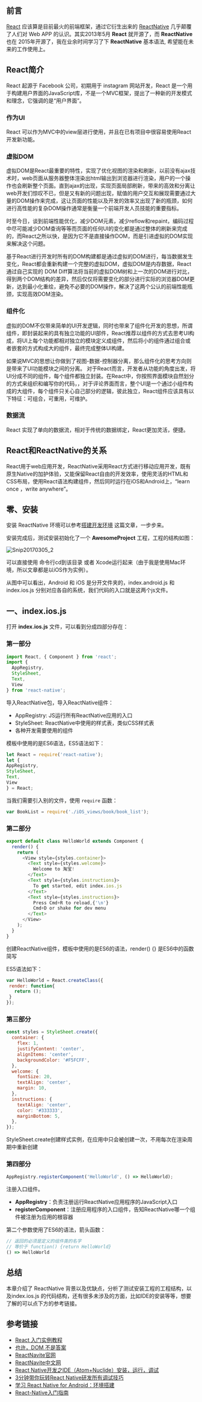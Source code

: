 
## 前言

[React](https://github.com/facebook/react) 应该算是目前最火的前端框架，通过它衍生出来的 [ReactNative](https://github.com/facebook/react-native) 几乎颠覆了人们对 Web APP 的认识。其实2013年5月 **React** 就开源了，而 **ReactNative** 也在 2015年开源了，我在业余时间学习了下 **ReactNative** 基本语法, 希望能在未来的工作使用上。

## React简介
React 起源于 Facebook 公司，初期用于 instagram 网站开发，React 是一个用于构建用户界面的JavaScript库，不是一个MVC框架，提出了一种新的开发模式和理念，它强调的是“用户界面”。

### 作为UI
React 可以作为MVC中的view层进行使用，并且在已有项目中很容易使用React开发新功能。

### 虚拟DOM
虚拟DOM是React最重要的特性，实现了优化视图的渲染和刷新，以前没有ajax技术时，web页面从服务器整体渲染出html输出到浏览器进行渲染，用户的一个操作也会刷新整个页面。直到ajax的出现，实现页面局部刷新，带来的高效和分离让web开发们惊叹不已，但是又有新的问题出现，赋值的用户交互和展现需要通过大量的DOM操作来完成，这让页面的性能以及开发的效率又出现了新的瓶颈，如何进行高性能的复杂DOM操作通常是衡量一个前端开发人员技能的重要指标。

时至今日，谈到前端性能优化，减少DOM元素，减少reflow和repaint，编码过程中尽可能减少DOM查询等等而页面的任何UI的变化都是通过整体的刷新来完成的，而React之所以快，是因为它不是直接操作DOM，而是引进虚拟的DOM实现来解决这个问题。

基于React进行开发时所有的DOM构建都是通过虚拟的DOM进行，每当数据发生变化，React都会重新构建一个完整的虚拟DOM，虚拟DOM是内存数据，React通过自己实现的 DOM Diff算法将当前的虚拟DOM树和上一次的DOM进行对比，得到两个DOM结构的差异，然后仅仅将需要变化的部分进行实际的浏览器DOM更新，达到最小化重绘，避免不必要的DOM操作，解决了这两个公认的前端性能瓶颈，实现高效DOM渲染。

### 组件化
虚拟的DOM不仅带来简单的UI开发逻辑，同时也带来了组件化开发的思想，所谓组件，即封装起来的具有独立功能的UI部件，React推荐以组件的方式去思考UI构成，将UI上每个功能都相对独立的模块定义成组件，然后将小的组件通过组合或者嵌套的方式构成大的组件，最终完成整体UI构建。

如果说MVC的思想让你做到了视图-数据-控制器分离，那么组件化的思考方向则是带来了UI功能模块之间的分离。
对于React而言，开发者从功能的角度出发，将UI分成不同的组件，每个组件都独立封装。在React中，你按照界面模块自然划分的方式来组织和编写你的代码，，对于评论界面而言，整个UI是一个通过小组件构成的大组件，每个组件只关心自己部分的逻辑，彼此独立，React组件应该具有以下特征：可组合，可重用，可维护。

### 数据流
React 实现了单向的数据流，相对于传统的数据绑定，React更加灵活，便捷。


## React和ReactNative的关系

React用于web应用开发，ReactNative采用React方式进行移动应用开发，既有原生Native的加护体验，又能保留React自由的开发效率，使用灵活的HTML和CSS布局，使用React语法构建组件，然后同时运行在iOS和Android上，“learn once ，write anywhere”。


## 零、安装

安装 ReactNative 环境可以参考[搭建开发环境](http://reactnative.cn/docs/0.41/getting-started.html) 这篇文章，一步步来。

安装完成后，测试安装初始化了一个 **AwesomeProject** 工程，工程的结构如图：

![Snip20170305_2](http://p44bkxib3.bkt.clouddn.com/Snip20170305_2.png)

可以直接使用 命令行cd到该目录 或者 Xcode运行起来（由于我是使用Mac环境，所以文章都是以iOS作为实例）。

从图中可以看出，Android 和 iOS 是分开文件夹的，index.android.js 和index.ios.js 分别对应各自的系统，我们代码的入口就是这两个js文件。

## 一、index.ios.js

打开 **index.ios.js** 文件，可以看到分成四部分存在：

### 第一部分

```JavaScript
import React, { Component } from 'react';
import {
  AppRegistry,
  StyleSheet,
  Text,
  View
} from 'react-native';
```

导入ReactNative包，导入ReactNative组件：
* AppRegistry: JS运行所有ReactNative应用的入口
* StyleSheet: ReactNative中使用的样式表，类似CSS样式表
* 各种开发需要使用的组件

模板中使用的是ES6语法，ES5语法如下：

```JavaScript
let React = require('react-native');
let {
AppRegistry,
StyleSheet,
Text,
View
} = React;
```

当我们需要引入别的文件，使用 `require` 函数：

```JavaScript
var BookList = require('./iOS_views/book/book_list');
```

### 第二部分

```JavaScript
export default class HelloWorld extends Component {
  render() {
    return (
      <View style={styles.container}>
        <Text style={styles.welcome}>
          Welcome to 淘宝!
        </Text>
        <Text style={styles.instructions}>
          To get started, edit index.ios.js
        </Text>
        <Text style={styles.instructions}>
          Press Cmd+R to reload,{'\n'}
          Cmd+D or shake for dev menu
        </Text>
      </View>
    );
  }
}
```

创建ReactNative组件，模板中使用的是ES6的语法，render() {} 是ES6中的函数简写

ES5语法如下：

```JavaScript
var HelloWorld = React.createClass({
 render: function{
   return ();
 }
});
```

### 第三部分

```JavaScript
const styles = StyleSheet.create({
  container: {
    flex: 1,
    justifyContent: 'center',
    alignItems: 'center',
    backgroundColor: '#F5FCFF',
  },
  welcome: {
    fontSize: 20,
    textAlign: 'center',
    margin: 10,
  },
  instructions: {
    textAlign: 'center',
    color: '#333333',
    marginBottom: 5,
  },
});
```
StyleSheet.create创建样式实例，在应用中只会被创建一次，不用每次在渲染周期中重新创建
  

### 第四部分

```JavaScript
AppRegistry.registerComponent('HelloWorld', () => HelloWorld);
```

注册入口组件。

* **AppRegistry**：负责注册运行ReactNative应用程序的JavaScript入口
* **registerComponent**：注册应用程序的入口组件，告知ReactNative哪一个组件被注册为应用的根容器

第二个参数使用了ES6的语法，箭头函数：

```JavaScript
// 返回的必须是定义的组件类的名字
// 等价于 function() {return HelloWorld}
() => HelloWorld 
```

## 总结

本章介绍了 ReactNative 背景以及优缺点，分析了测试安装工程的工程结构，以及index.ios.js 的代码结构，还有很多未涉及的方面，比如IDE的安装等等，想要了解的可以点下方的参考链接。

## 参考链接
* [React 入门实例教程](http://www.ruanyifeng.com/blog/2015/03/react.html)
* [也许，DOM 不是答案](http://www.ruanyifeng.com/blog/2015/02/future-of-dom.html)
* [ReactNavite官网](https://facebook.github.io/react-native/docs/getting-started.html)
* [ReactNavite中文网](http://reactnative.cn/docs/0.41/getting-started.html)
* [ React Native开发之IDE（Atom+Nuclide）安装，运行，调试](http://blog.csdn.net/hello_hwc/article/details/51612139)
* [3分钟带你玩转React Native研发所有调试技巧](http://www.52learn.wang/archives/1071?utm_source=tuicool&utm_medium=referral)
* [学习 React Native for Android：环境搭建](http://hahack.com/codes/learn-react-native-for-android-01/)
* [React-Native入门指南](https://github.com/vczero/react-native-lesson)







